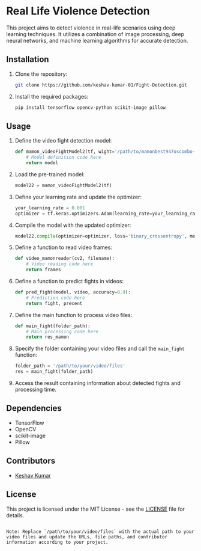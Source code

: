
# Real Life Violence Detection

This project aims to detect violence in real-life scenarios using deep learning techniques. It utilizes a combination of image processing, deep neural networks, and machine learning algorithms for accurate detection.

## Installation

1. Clone the repository:

   ```bash
   git clone https://github.com/keshav-kumar-01/Fight-Detection.git
   ```

2. Install the required packages:

   ```bash
   pip install tensorflow opencv-python scikit-image pillow
   ```

## Usage

1. Define the video fight detection model:

   ```python
   def mamon_videoFightModel2(tf, wight='/path/to/mamonbest947oscombo-drive.hdfs'):
       # Model definition code here
       return model
   ```

2. Load the pre-trained model:

   ```python
   model22 = mamon_videoFightModel2(tf)
   ```

3. Define your learning rate and update the optimizer:

   ```python
   your_learning_rate = 0.001
   optimizer = tf.keras.optimizers.Adam(learning_rate=your_learning_rate)
   ```

4. Compile the model with the updated optimizer:

   ```python
   model22.compile(optimizer=optimizer, loss='binary_crossentropy', metrics=['accuracy'])
   ```

5. Define a function to read video frames:

   ```python
   def video_mamonreader(cv2, filename):
       # Video reading code here
       return frames
   ```

6. Define a function to predict fights in videos:

   ```python
   def pred_fight(model, video, accuracy=0.9):
       # Prediction code here
       return fight, precent
   ```

7. Define the main function to process video files:

   ```python
   def main_fight(folder_path):
       # Main processing code here
       return res_mamon
   ```

8. Specify the folder containing your video files and call the `main_fight` function:

   ```python
   folder_path = '/path/to/your/video/files'
   res = main_fight(folder_path)
   ```

9. Access the result containing information about detected fights and processing time.

## Dependencies

- TensorFlow
- OpenCV
- scikit-image
- Pillow

## Contributors

- [Keshav Kumar](https://github.com/keshav-kumar-01)

## License

This project is licensed under the MIT License - see the [LICENSE](LICENSE) file for details.
```

Note: Replace `/path/to/your/video/files` with the actual path to your video files and update the URLs, file paths, and contributor information according to your project.
